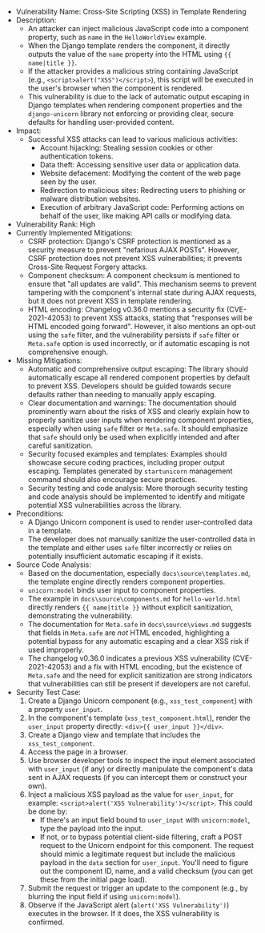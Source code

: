 - Vulnerability Name: Cross-Site Scripting (XSS) in Template Rendering
- Description:
    - An attacker can inject malicious JavaScript code into a component property, such as `name` in the `HelloWorldView` example.
    - When the Django template renders the component, it directly outputs the value of the `name` property into the HTML using `{{ name|title }}`.
    - If the attacker provides a malicious string containing JavaScript (e.g., `<script>alert("XSS")</script>`), this script will be executed in the user's browser when the component is rendered.
    - This vulnerability is due to the lack of automatic output escaping in Django templates when rendering component properties and the `django-unicorn` library not enforcing or providing clear, secure defaults for handling user-provided content.
- Impact:
    - Successful XSS attacks can lead to various malicious activities:
        - Account hijacking: Stealing session cookies or other authentication tokens.
        - Data theft: Accessing sensitive user data or application data.
        - Website defacement: Modifying the content of the web page seen by the user.
        - Redirection to malicious sites: Redirecting users to phishing or malware distribution websites.
        - Execution of arbitrary JavaScript code: Performing actions on behalf of the user, like making API calls or modifying data.
- Vulnerability Rank: High
- Currently Implemented Mitigations:
    - CSRF protection: Django's CSRF protection is mentioned as a security measure to prevent "nefarious AJAX POSTs". However, CSRF protection does not prevent XSS vulnerabilities; it prevents Cross-Site Request Forgery attacks.
    - Component checksum: A component checksum is mentioned to ensure that "all updates are valid". This mechanism seems to prevent tampering with the component's internal state during AJAX requests, but it does not prevent XSS in template rendering.
    - HTML encoding: Changelog v0.36.0 mentions a security fix (CVE-2021-42053) to prevent XSS attacks, stating that "responses will be HTML encoded going forward". However, it also mentions an opt-out using the `safe` filter, and the vulnerability persists if `safe` filter or `Meta.safe` option is used incorrectly, or if automatic escaping is not comprehensive enough.
- Missing Mitigations:
    - Automatic and comprehensive output escaping: The library should automatically escape all rendered component properties by default to prevent XSS. Developers should be guided towards secure defaults rather than needing to manually apply escaping.
    - Clear documentation and warnings: The documentation should prominently warn about the risks of XSS and clearly explain how to properly sanitize user inputs when rendering component properties, especially when using `safe` filter or `Meta.safe`. It should emphasize that `safe` should only be used when explicitly intended and after careful sanitization.
    - Security focused examples and templates: Examples should showcase secure coding practices, including proper output escaping. Templates generated by `startunicorn` management command should also encourage secure practices.
    - Security testing and code analysis:  More thorough security testing and code analysis should be implemented to identify and mitigate potential XSS vulnerabilities across the library.
- Preconditions:
    - A Django Unicorn component is used to render user-controlled data in a template.
    - The developer does not manually sanitize the user-controlled data in the template and either uses `safe` filter incorrectly or relies on potentially insufficient automatic escaping if it exists.
- Source Code Analysis:
    - Based on the documentation, especially `docs\source\templates.md`, the template engine directly renders component properties.
    - `unicorn:model` binds user input to component properties.
    - The example in `docs\source\components.md` for `hello-world.html` directly renders `{{ name|title }}` without explicit sanitization, demonstrating the vulnerability.
    - The documentation for `Meta.safe` in `docs\source\views.md` suggests that fields in `Meta.safe` are *not* HTML encoded, highlighting a potential bypass for any automatic escaping and a clear XSS risk if used improperly.
    - The changelog v0.36.0 indicates a previous XSS vulnerability (CVE-2021-42053) and a fix with HTML encoding, but the existence of `Meta.safe` and the need for explicit sanitization are strong indicators that vulnerabilities can still be present if developers are not careful.
- Security Test Case:
    1.  Create a Django Unicorn component (e.g., `xss_test_component`) with a property `user_input`.
    2.  In the component's template (`xss_test_component.html`), render the `user_input` property directly: `<div>{{ user_input }}</div>`.
    3.  Create a Django view and template that includes the `xss_test_component`.
    4.  Access the page in a browser.
    5.  Use browser developer tools to inspect the input element associated with `user_input` (if any) or directly manipulate the component's data sent in AJAX requests (if you can intercept them or construct your own).
    6.  Inject a malicious XSS payload as the value for `user_input`, for example: `<script>alert('XSS Vulnerability')</script>`. This could be done by:
        - If there's an input field bound to `user_input` with `unicorn:model`, type the payload into the input.
        - If not, or to bypass potential client-side filtering, craft a POST request to the Unicorn endpoint for this component. The request should mimic a legitimate request but include the malicious payload in the `data` section for `user_input`. You'll need to figure out the component ID, name, and a valid checksum (you can get these from the initial page load).
    7.  Submit the request or trigger an update to the component (e.g., by blurring the input field if using `unicorn:model`).
    8.  Observe if the JavaScript alert (`alert('XSS Vulnerability')`) executes in the browser. If it does, the XSS vulnerability is confirmed.
